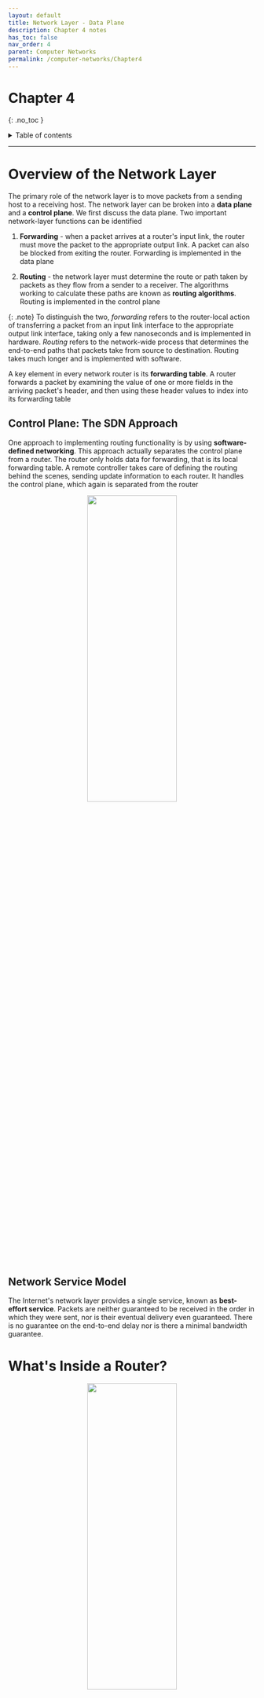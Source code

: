 ```yaml
---
layout: default
title: Network Layer - Data Plane
description: Chapter 4 notes
has_toc: false
nav_order: 4
parent: Computer Networks
permalink: /computer-networks/Chapter4
---
```


# Chapter 4
{: .no_toc }

<details closed markdown="block">
  <summary>
    Table of contents
  </summary>
  {: .text-delta }
1. TOC
{:toc}
</details>

---
# Overview of the Network Layer
The primary role of the network layer is to move packets from a sending host to a receiving host. The network layer can be broken into a __data plane__ and a __control plane__. We first discuss the data plane. Two important network-layer functions can be identified

1. __Forwarding__ - when a packet arrives at a router's input link, the router must move the packet to the appropriate output link. A packet can also be blocked from exiting the router. Forwarding is implemented in the data plane

2. __Routing__ - the network layer must determine the route or path taken by packets as they flow from a sender to a receiver. The algorithms working to calculate these paths are known as __routing algorithms__. Routing is implemented in the control plane

{: .note}
To distinguish the two, _forwarding_ refers to the router-local action of transferring a packet from an input link interface to the appropriate output link interface, taking only a few nanoseconds and is implemented in hardware. _Routing_ refers to the network-wide process that determines the end-to-end paths that packets take from source to destination. Routing takes much longer and is implemented with software.

A key element in every network router is its __forwarding table__. A router forwards a packet by examining the value of one or more fields in the arriving packet's header, and then using these header values to index into its forwarding table

## Control Plane: The SDN Approach
One approach to implementing routing functionality is by using __software-defined networking__. This approach actually separates the control plane from a router. The router only holds data for forwarding, that is its local forwarding table. A remote controller takes care of defining the routing behind the scenes, sending update information to each router. It handles the control plane, which again is separated from the router

<p align="center">
  <img src="{{site.baseurl}}/assets/computer-networks/sdn.png"  width="60%" height="40%">
</p>

## Network Service Model
The Internet's network layer provides a single service, known as __best-effort service__. Packets are neither guaranteed to be received in the order in which they were sent, nor is their eventual delivery even guaranteed. There is no guarantee on the end-to-end delay nor is there a minimal bandwidth guarantee.

# What's Inside a Router?

<p align="center">
  <img src="{{site.baseurl}}/assets/computer-networks/routerArch.png"  width="60%" height="40%">
</p>

1. __Input Ports__ - performs the physical layer function of terminating an incoming physical link at the router. An input port also performs link-layer functions needed to interoperate with the link layer at the other side of the incoming link, represented by the middle boxes. The rightmost box of the input port is the lookup function, here the forwarding table is consulted to determine where to go
2. __Switching fabric__ - connects the router's input ports to its output ports
3. __Output ports__ - stores packets received from the switching fabric and transmits these packets on the outgoing link by performing the necessary link-layer and physical-layer functions. Any link can be bi-directional, meaning the input/output port functions are combined
4. __Routing processor__ - performs control plane functions. In traditional routers, it executes the routing protocols, maintains routing tables and attached link state information, and computes the forwarding table for the router. In SDN routers, the routing processor is responsible for communicating with the remote controller in order to receive forwarding table entries computed by the remote controller, and install these entries in the router's input ports. Also performs network management functions

{: .note}
Input ports, output ports, and switching fabric are almost always implemented in hardware as calculations need to be very fast, of which software cannot do. Control plane functions are usually implemented in software and execute on a typical CPU

## Input Port Processing and Destination-Based Forwarding
A prefix is what is used to make routing decisions, when there are multiple matches, the router uses the __longest prefix matching rule__. More specific wins. Once a packet's output port has been determined via the lookup, the packet can be sent into the switching fabric. Queues exist to buffer packets if the switching fabric is busy

## Switching
The switching fabric is the heart of the router. It is here where packets are usually switched from an input port to an output port. Switching can be accomplished in many ways

- __Switching via memory__ - the earliest routers were traditional computers, with switching between input and output ports being done under direct control of the CPU. Input and output ports functioned as traditional I/O devices, using interrupts to communicate. The packet was then copied into processor memory. The routing processor then copied the destination address from the header, looked up appropriate output port in the forwarding table, and copied the packet to the ouput port's buffers